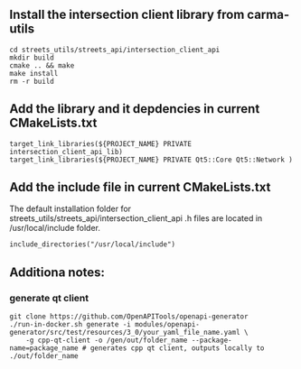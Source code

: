    
## Install the intersection client library from carma-utils
```
cd streets_utils/streets_api/intersection_client_api
mkdir build
cmake .. && make
make install
rm -r build
```

## Add the library and it depdencies in current CMakeLists.txt
```
target_link_libraries(${PROJECT_NAME} PRIVATE intersection_client_api_lib)
target_link_libraries(${PROJECT_NAME} PRIVATE Qt5::Core Qt5::Network )
```

## Add the include file in current CMakeLists.txt
The default installation folder for streets_utils/streets_api/intersection_client_api .h files are located in /usr/local/include folder.

```
include_directories("/usr/local/include")
```

## Additiona notes:
### generate qt client
```
git clone https://github.com/OpenAPITools/openapi-generator
./run-in-docker.sh generate -i modules/openapi-generator/src/test/resources/3_0/your_yaml_file_name.yaml \
    -g cpp-qt-client -o /gen/out/folder_name --package-name=package_name # generates cpp qt client, outputs locally to ./out/folder_name
```
